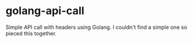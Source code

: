 # golang-api-call
Simple API call with headers using Golang. I couldn't find a simple one so pieced this together.
